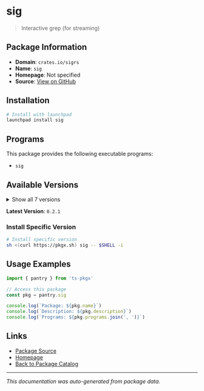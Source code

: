 # sig

> Interactive grep (for streaming)

## Package Information

- **Domain**: `crates.io/sigrs`
- **Name**: `sig`
- **Homepage**: Not specified
- **Source**: [View on GitHub](https://github.com/pkgxdev/pantry/tree/main/projects/crates.io/sigrs/package.yml)

## Installation

```bash
# Install with launchpad
launchpad install sig
```

## Programs

This package provides the following executable programs:

- `sig`

## Available Versions

<details>
<summary>Show all 7 versions</summary>

- `0.2.1`, `0.2.0`, `0.1.4`, `0.1.3`, `0.1.2`
- `0.1.1`, `0.1.0`

</details>

**Latest Version**: `0.2.1`

### Install Specific Version

```bash
# Install specific version
sh <(curl https://pkgx.sh) sig -- $SHELL -i
```

## Usage Examples

```typescript
import { pantry } from 'ts-pkgx'

// Access this package
const pkg = pantry.sig

console.log(`Package: ${pkg.name}`)
console.log(`Description: ${pkg.description}`)
console.log(`Programs: ${pkg.programs.join(', ')}`)
```

## Links

- [Package Source](https://github.com/pkgxdev/pantry/tree/main/projects/crates.io/sigrs/package.yml)
- [Homepage](#)
- [Back to Package Catalog](../../../package-catalog.md)

---

*This documentation was auto-generated from package data.*

